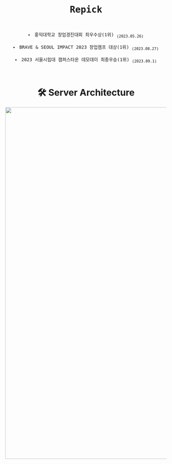 
<div align=center>

<pre>

<h1>Repick</h1>

<li>홍익대학교 창업경진대회 최우수상(1위) <sub>(2023.05.26)</sub></li>
<li>BRAVE & SEOUL IMPACT 2023 창업캠프 대상(1위) <sub>(2023.08.27)</sub></li>
<li>2023 서울시립대 캠퍼스타운 데모데이 최종우승(1위) <sub>(2023.09.1)</sub></li>

</pre>



# 🛠 Server Architecture

<img width="1100" alt="image" src="https://github.com/Repick-official/repick-server/assets/76674422/362e1d14-ca9b-45b7-bf62-385c32a03435">

</div>
